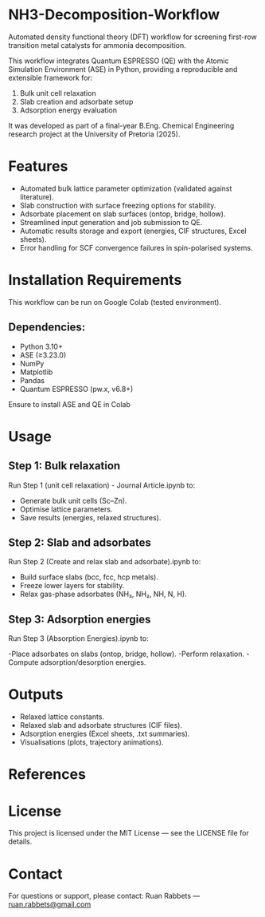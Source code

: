 # NH3-Decomposition-Workflow
Automated density functional theory (DFT) workflow for screening first-row transition metal catalysts for ammonia decomposition.

This workflow integrates Quantum ESPRESSO (QE) with the Atomic Simulation Environment (ASE) in Python, providing a reproducible and extensible framework for:

1. Bulk unit cell relaxation
2. Slab creation and adsorbate setup
3. Adsorption energy evaluation

It was developed as part of a final-year B.Eng. Chemical Engineering research project at the University of Pretoria (2025).

# Features
- Automated bulk lattice parameter optimization (validated against literature).
- Slab construction with surface freezing options for stability.
- Adsorbate placement on slab surfaces (ontop, bridge, hollow).
- Streamlined input generation and job submission to QE.
- Automatic results storage and export (energies, CIF structures, Excel sheets).
- Error handling for SCF convergence failures in spin-polarised systems.

# Installation Requirements
This workflow can be run on Google Colab (tested environment).

## Dependencies:

- Python 3.10+
- ASE (≥3.23.0)
- NumPy
- Matplotlib
- Pandas
- Quantum ESPRESSO (pw.x, v6.8+)

Ensure to install ASE and QE in Colab

# Usage
## Step 1: Bulk relaxation

Run Step 1 (unit cell relaxation) - Journal Article.ipynb to:

- Generate bulk unit cells (Sc–Zn).
- Optimise lattice parameters.
- Save results (energies, relaxed structures).

## Step 2: Slab and adsorbates

Run Step 2 (Create and relax slab and adsorbate).ipynb to:

- Build surface slabs (bcc, fcc, hcp metals).
- Freeze lower layers for stability.
- Relax gas-phase adsorbates (NH₃, NH₂, NH, N, H).

## Step 3: Adsorption energies

Run Step 3 (Absorption Energies).ipynb to:

-Place adsorbates on slabs (ontop, bridge, hollow).
-Perform relaxation.
-Compute adsorption/desorption energies.

# Outputs

- Relaxed lattice constants.
- Relaxed slab and adsorbate structures (CIF files).
- Adsorption energies (Excel sheets, .txt summaries).
- Visualisations (plots, trajectory animations).

# References


# License

This project is licensed under the MIT License — see the LICENSE file for details.

# Contact

For questions or support, please contact:
Ruan Rabbets — ruan.rabbets@gmail.com
